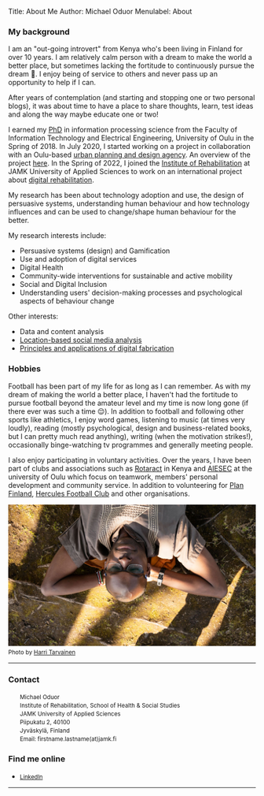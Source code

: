 Title: About Me
Author: Michael Oduor
Menulabel: About


### My background

I am an "out-going introvert" from Kenya who's been living in Finland for over 10 years. I am relatively calm person with a dream to make the world a better place, but sometimes lacking the fortitude to continuously pursue the dream 🙂. I enjoy being of service to others and  never pass up an opportunity to help if I can. 

After years of contemplation (and starting and stopping one or two personal blogs), it was about time to have a place to share thoughts, learn, test ideas and along the way maybe educate one or two! 

I earned my <a href= "http://jultika.oulu.fi/Record/isbn978-952-62-1885-4" target="_blank">PhD</a>  in information processing science from the Faculty of Information Technology and Electrical Engineering, University of Oulu in the Spring of 2018. In July 2020, I started working on a project in collaboration with an Oulu-based <a href= "https://navico.fi/etusivu/" target="_blank">urban planning and design agency</a>. An overview of the project [here](https://mattersearthly.co/projects.html). In the Spring of 2022, I joined the <a href= "https://www.jamk.fi/en/research-and-development/multidisciplinary-rehabilitation/institute-of-rehabilitation" target="_blank">Institute of Rehabilitation</a> at JAMK University of Applied Sciences to work on an international project about <a href= "https://www.jamk.fi/en/project/direct" target="_blank">digital rehabilitation</a>. 

My research has been about technology adoption and use, the design of persuasive systems, understanding human behaviour and how technology influences and can be used to change/shape human behaviour for the better. 

My research interests include:
	<ul>
  		<li>Persuasive systems (design) and Gamification </li>
  		<li>Use and adoption of digital services </li>
  		<li>Digital Health </li>
  		<li>Community-wide interventions for sustainable and active mobility</li>
  		<li>Social and Digital Inclusion</li>
  		<li>Understanding users' decision-making processes and psychological aspects of behaviour change</li>
	</ul> 
	 
Other interests:
<ul>
	<li>Data and content analysis</li>
	<li><a href= "https://suboulu.wordpress.com" target="_blank">Location-based social media analysis</a></li>
	<li><a href= "http://fabacademy.org/2019/labs/oulu/students/michael-oduor/" target="_blank">Principles and applications of digital fabrication</a></li>
</ul>

 
### Hobbies

Football has been part of my life for as long as I can remember. As with my dream of making the world a better place, I haven't had the fortitude to pursue football beyond the amateur level and my time is now long gone (if there ever was such a time 😌). In addition to football and following other sports like athletics, I enjoy word games, listening to music (at times very loudly), reading (mostly psychological, design and business-related books, but I can pretty much read anything), writing (when the motivation strikes!), occasionally binge-watching tv programmes and generally meeting people.

I also enjoy participating in voluntary activities. Over the years, I have been part of clubs and associations such as <a href= "https://en.m.wikipedia.org/wiki/Rotaract" target="_blank">Rotaract</a> in Kenya and <a href= "https://aiesec.org" target="_blank">AIESEC</a> at the university of Oulu which focus on teamwork, members' personal development and community service. In addition to volunteering for <a href= "https://plan.fi" target="_blank">Plan Finland</a>, <a href= "https://jshercules.com/etusivu/" target="_blank">Hercules Football Club</a> and other organisations.

![Photograph](../images/SKR_4E5A8280.jpg)
<br><small>Photo by <a href= "https://kotacollective.com/harri-tarvainen" target="_blank">Harri Tarvainen</a></small> 

<hr>
<div class="row">
        <div class="col-sm-8">
          <h3>Contact</h3> 
          <ul style="list-style-type:none;">
          	<li> <small>Michael Oduor </small> </li>
          	<li><small>Institute of Rehabilitation, School of Health & Social Studies</small></li>
          	<li><small>JAMK University of Applied Sciences</small></li>
          	<li><small>Piipukatu 2, 40100</small> </li>
          	<li><small>Jyväskylä, Finland</small></li>
          	<li><small>Email: firstname.lastname(at)jamk.fi</small></li>
          	<li></li>
          	<li></li>
          </ul>      
        </div>
        <div class="col-sm-4">
          <h3>Find me online</h3>
          <ul class="list-group social">
            <li class="list-group-item"><small><a href="https://www.linkedin.com/in/michaeloduor/"><i class="fa fa-linkedin-square fa-lg"></i> LinkedIn</a></small></li>
          </ul> 
        </div>
      </div>
      <hr>


   
   
